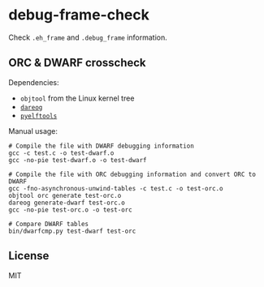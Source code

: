 # debug-frame-check

Check `.eh_frame` and `.debug_frame` information.

## ORC & DWARF crosscheck

Dependencies:
* `objtool` from the Linux kernel tree
* [`dareog`](https://github.com/emersion/dareog)
* [`pyelftools`](https://github.com/eliben/pyelftools)

Manual usage:

```shell
# Compile the file with DWARF debugging information
gcc -c test.c -o test-dwarf.o
gcc -no-pie test-dwarf.o -o test-dwarf

# Compile the file with ORC debugging information and convert ORC to DWARF
gcc -fno-asynchronous-unwind-tables -c test.c -o test-orc.o
objtool orc generate test-orc.o
dareog generate-dwarf test-orc.o
gcc -no-pie test-orc.o -o test-orc

# Compare DWARF tables
bin/dwarfcmp.py test-dwarf test-orc
```

## License

MIT
